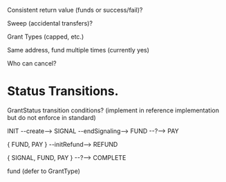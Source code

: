 Consistent return value (funds or success/fail)?

Sweep (accidental transfers)?

Grant Types (capped, etc.)

Same address, fund multiple times (currently yes)

Who can cancel?

# Status Transitions.
GrantStatus transition conditions?
(implement in reference implementation but do not enforce in standard)

INIT --create--> SIGNAL --endSignaling--> FUND --?--> PAY 

{ FUND, PAY } --initRefund--> REFUND

{ SIGNAL, FUND, PAY } --?--> COMPLETE 



fund (defer to GrantType)